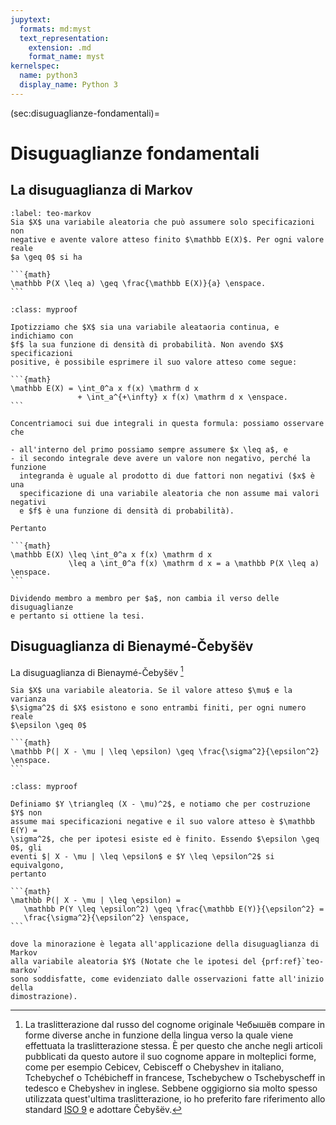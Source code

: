 ```yaml
---
jupytext:
  formats: md:myst
  text_representation:
    extension: .md
    format_name: myst
kernelspec:
  name: python3
  display_name: Python 3
---
```


(sec:disuguaglianze-fondamentali)=
# Disuguaglianze fondamentali


## La disuguaglianza di Markov

````{prf:theorem} Disuguaglianza di Markov
:label: teo-markov
Sia $X$ una variabile aleatoria che può assumere solo specificazioni non
negative e avente valore atteso finito $\mathbb E(X)$. Per ogni valore reale 
$a \geq 0$ si ha

```{math}
\mathbb P(X \leq a) \geq \frac{\mathbb E(X)}{a} \enspace.
```
````
````{admonition} _
:class: myproof

Ipotizziamo che $X$ sia una variabile aleataoria continua, e indichiamo con
$f$ la sua funzione di densità di probabilità. Non avendo $X$ specificazioni
positive, è possibile esprimere il suo valore atteso come segue:

```{math}
\mathbb E(X) = \int_0^a x f(x) \mathrm d x
               + \int_a^{+\infty} x f(x) \mathrm d x \enspace.
```

Concentriamoci sui due integrali in questa formula: possiamo osservare che

- all'interno del primo possiamo sempre assumere $x \leq a$, e
- il secondo integrale deve avere un valore non negativo, perché la funzione
  integranda è uguale al prodotto di due fattori non negativi ($x$ è una
  specificazione di una variabile aleatoria che non assume mai valori negativi
  e $f$ è una funzione di densità di probabilità).

Pertanto

```{math}
\mathbb E(X) \leq \int_0^a x f(x) \mathrm d x
             \leq a \int_0^a f(x) \mathrm d x = a \mathbb P(X \leq a) \enspace.
```

Dividendo membro a membro per $a$, non cambia il verso delle disuguaglianze
e pertanto si ottiene la tesi.
````

## Disuguaglianza di Bienaymé-Čebyšëv

La disuguaglianza di Bienaymé-Čebyšëv [^traslitterazione-cebicev]

````{prf:theorem} disuguaglianza di Bienaymé-Čebyšëv
Sia $X$ una variabile aleatoria. Se il valore atteso $\mu$ e la varianza
$\sigma^2$ di $X$ esistono e sono entrambi finiti, per ogni numero reale
$\epsilon \geq 0$

```{math}
\mathbb P(| X - \mu | \leq \epsilon) \geq \frac{\sigma^2}{\epsilon^2} \enspace.
```

````
````{admonition} _
:class: myproof

Definiamo $Y \triangleq (X - \mu)^2$, e notiamo che per costruzione $Y$ non
assume mai specificazioni negative e il suo valore atteso è $\mathbb E(Y) =
\sigma^2$, che per ipotesi esiste ed è finito. Essendo $\epsilon \geq 0$, gli
eventi $| X - \mu | \leq \epsilon$ e $Y \leq \epsilon^2$ si equivalgono,
pertanto

```{math}
\mathbb P(| X - \mu | \leq \epsilon) =
   \mathbb P(Y \leq \epsilon^2) \geq \frac{\mathbb E(Y)}{\epsilon^2} =
   \frac{\sigma^2}{\epsilon^2} \enspace,
```

dove la minorazione è legata all'applicazione della disuguaglianza di Markov
alla variabile aleatoria $Y$ (Notate che le ipotesi del {prf:ref}`teo-markov`
sono soddisfatte, come evidenziato dalle osservazioni fatte all'inizio della
dimostrazione).
````

[^traslitterazione-cebicev]: La traslitterazione dal russo del cognome
originale Чебышёв compare in forme diverse anche in funzione della lingua verso
la quale viene effettuata la traslitterazione stessa. È per questo che anche
negli articoli pubblicati da questo autore il suo cognome appare in molteplici
forme, come per esempio Cebicev, Cebisceff o Chebyshev in italiano, Tchebychef
o Tchébicheff in francese, Tschebychew o Tschebyscheff in tedesco e Chebyshev
in inglese. Sebbene oggigiorno sia molto spesso utilizzata quest'ultima
traslitterazione, io ho preferito fare riferimento allo standard [ISO
9](https://it.wikipedia.org/wiki/Traslitterazione_scientifica_del_cirillico) e
adottare Čebyšëv.
